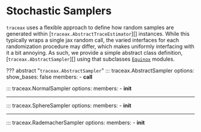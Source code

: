 # Stochastic Samplers

`traceax` uses a flexible approach to define how random samples are generated within
[`traceax.AbstractTraceEstimator`][] instances. While this typically wraps a single
jax random call, the varied interfaces for each randomization procedure may differ,
which makes uniformly interfacing with it a bit annoying. As such, we provide a
simple abstract class definition, [`traceax.AbstractSampler`][] using that subclasses
[`Equinox`](https://docs.kidger.site/equinox/) modules.

??? abstract "`traceax.AbstractSampler`"
    ::: traceax.AbstractSampler
        options:
            show_bases: false
            members:
            - __call__


::: traceax.NormalSampler
    options:
        members:
        - __init__

---

::: traceax.SphereSampler
    options:
        members:
        - __init__

---

::: traceax.RademacherSampler
    options:
        members:
        - __init__
